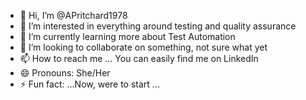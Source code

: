 - 👋 Hi, I’m @APritchard1978
- 👀 I’m interested in everything around testing and quality assurance
- 🌱 I’m currently learning more about Test Automation 
- 💞️ I’m looking to collaborate on something, not sure what yet
- 📫 How to reach me ... You can easily find me on LinkedIn
- 😄 Pronouns: She/Her
- ⚡ Fun fact: ...Now, were to start ...

<!---
APritchard1978/APritchard1978 is a ✨ special ✨ repository because its `README.md` (this file) appears on your GitHub profile.
You can click the Preview link to take a look at your changes.
--->
